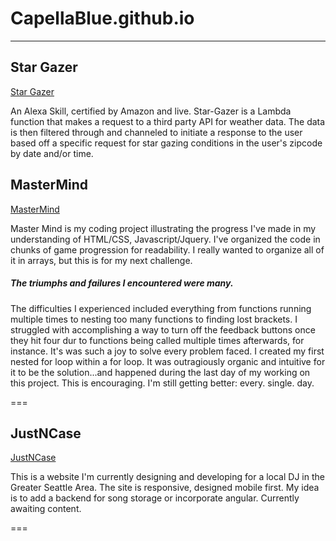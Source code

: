 # CapellaBlue.github.io
---
## Star Gazer
<a href="http://capellablue.github.io/AllProjects/Star-GazerS">Star Gazer</a>

An Alexa Skill, certified by Amazon and live. Star-Gazer is a Lambda function that makes a request to a third party API for weather data. The data is then filtered through and channeled to initiate a response to the user based off a specific request for star gazing conditions in the user's zipcode by date and/or time.

## MasterMind
<a href="http://capellablue.github.io/AllProjects/MasterMind">MasterMind</a>

Master Mind is my coding project illustrating the progress I've made in my understanding of HTML/CSS, Javascript/Jquery.  I've organized the code in chunks of game progression for readability. I really wanted to organize all of it in arrays, but this is for my next challenge.  

##### The triumphs and failures I encountered were many. 
The difficulties I experienced included everything from functions running multiple times to nesting too many functions to finding lost brackets. I struggled with accomplishing a way to turn off the feedback buttons once they hit four dur to functions being called multiple times afterwards, for instance. It's was such a joy to solve every problem faced. I created my first nested for loop within a for loop. It was outragiously organic and intuitive for it to be the solution...and happened during the last day of my working on this project. This is encouraging. I'm still getting better: every. single. day.

===
## JustNCase
<a href="http://capellablue.github.io/AllProjects/JustNCase">JustNCase</a>

This is a website I'm currently designing and developing for a local DJ in the Greater Seattle Area. The site is responsive, designed mobile first.  My idea is to add a backend for song storage or incorporate angular. Currently awaiting content.

===
